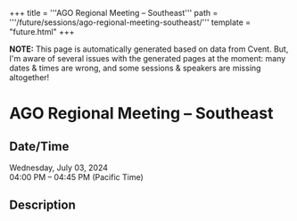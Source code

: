 +++
title = '''AGO Regional Meeting – Southeast'''
path = '''/future/sessions/ago-regional-meeting-southeast/'''
template = "future.html"
+++

<p class="todo">
<strong>NOTE:</strong> This page is automatically generated based on data from Cvent.
But, I'm aware of several issues with the generated pages at the moment:
many dates & times are wrong, and some sessions & speakers are missing altogether!
</p>

<h1>AGO Regional Meeting – Southeast</h1>
<h2>Date/Time</h2>
<p>Wednesday, July 03, 2024<br>
04:00 PM – 04:45 PM (Pacific Time)</p>
<h2>Description</h2>


